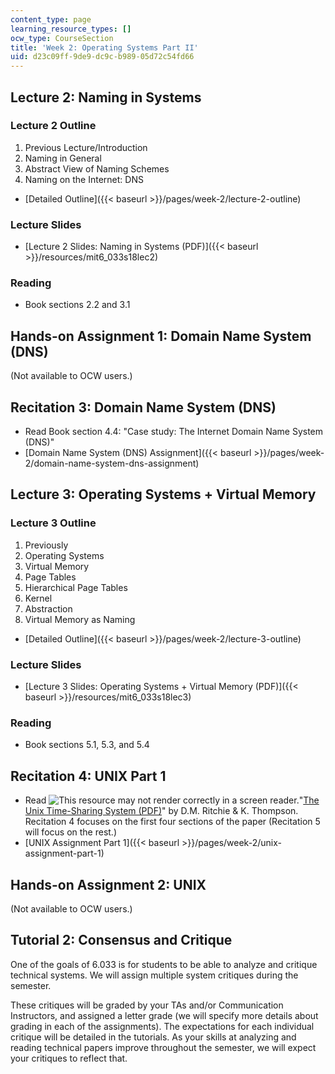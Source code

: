 ```yaml
---
content_type: page
learning_resource_types: []
ocw_type: CourseSection
title: 'Week 2: Operating Systems Part II'
uid: d23c09ff-9de9-dc9c-b989-05d72c54fd66
---
```


Lecture 2: Naming in Systems
----------------------------

### Lecture 2 Outline

1.  Previous Lecture/Introduction
2.  Naming in General
3.  Abstract View of Naming Schemes
4.  Naming on the Internet: DNS

*   [Detailed Outline]({{< baseurl >}}/pages/week-2/lecture-2-outline)

### Lecture Slides

*   [Lecture 2 Slides: Naming in Systems (PDF)]({{< baseurl >}}/resources/mit6_033s18lec2)

### Reading

*   Book sections 2.2 and 3.1

Hands-on Assignment 1: Domain Name System (DNS)
-----------------------------------------------

(Not available to OCW users.)

Recitation 3: Domain Name System (DNS)
--------------------------------------

*   Read Book section 4.4: "Case study: The Internet Domain Name System (DNS)"
*   [Domain Name System (DNS) Assignment]({{< baseurl >}}/pages/week-2/domain-name-system-dns-assignment)

Lecture 3: Operating Systems + Virtual Memory
---------------------------------------------

### Lecture 3 Outline

1.  Previously
2.  Operating Systems
3.  Virtual Memory
4.  Page Tables
5.  Hierarchical Page Tables
6.  Kernel
7.  Abstraction
8.  Virtual Memory as Naming

*   [Detailed Outline]({{< baseurl >}}/pages/week-2/lecture-3-outline)

### Lecture Slides

*   [Lecture 3 Slides: Operating Systems + Virtual Memory (PDF)]({{< baseurl >}}/resources/mit6_033s18lec3)

### Reading

*   Book sections 5.1, 5.3, and 5.4

Recitation 4: UNIX Part 1
-------------------------

*   Read ![This resource may not render correctly in a screen reader.](/images/inacessible.gif)"[The Unix Time-Sharing System (PDF)](http://people.eecs.berkeley.edu/~brewer/cs262/unix.pdf)" by D.M. Ritchie & K. Thompson. Recitation 4 focuses on the first four sections of the paper (Recitation 5 will focus on the rest.)
*   [UNIX Assignment Part 1]({{< baseurl >}}/pages/week-2/unix-assignment-part-1)

Hands-on Assignment 2: UNIX
---------------------------

(Not available to OCW users.)

Tutorial 2: Consensus and Critique
----------------------------------

One of the goals of 6.033 is for students to be able to analyze and critique technical systems. We will assign multiple system critiques during the semester.

These critiques will be graded by your TAs and/or Communication Instructors, and assigned a letter grade (we will specify more details about grading in each of the assignments). The expectations for each individual critique will be detailed in the tutorials. As your skills at analyzing and reading technical papers improve throughout the semester, we will expect your critiques to reflect that.